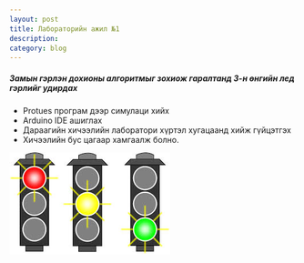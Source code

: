 ```yaml
---
layout: post
title: Лабораторийн ажил №1
description: 
category: blog
---
```


##### *Замын гэрлэн дохионы алгоритмыг зохиож гаралтанд 3-н өнгийн лед гэрлийг удирдах*
<ul>
    <li>Protues програм дээр симулаци хийх</li>
    <li>Arduino IDE ашиглах</li>
    <li>Дараагийн хичээлийн лаборатори хүртэл хугацаанд хийж гүйцэтгэх</li>
    <li>Хичээлийн бус цагаар хамгаалж болно.</li>
</ul>

![traffic-light-control](/images/lab1/traffic-light-control.jpg)